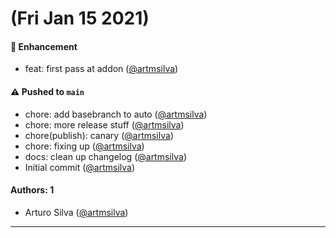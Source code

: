 # (Fri Jan 15 2021)

#### 🚀 Enhancement

- feat: first pass at addon ([@artmsilva](https://github.com/artmsilva))

#### ⚠️ Pushed to `main`

- chore: add basebranch to auto ([@artmsilva](https://github.com/artmsilva))
- chore: more release stuff ([@artmsilva](https://github.com/artmsilva))
- chore(publish): canary ([@artmsilva](https://github.com/artmsilva))
- chore: fixing up ([@artmsilva](https://github.com/artmsilva))
- docs: clean up changelog ([@artmsilva](https://github.com/artmsilva))
- Initial commit ([@artmsilva](https://github.com/artmsilva))

#### Authors: 1

- Arturo Silva ([@artmsilva](https://github.com/artmsilva))

---
